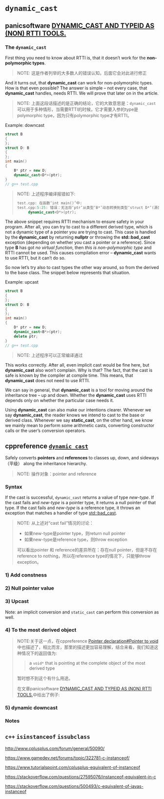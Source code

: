 # `dynamic_cast`



## panicsoftware [DYNAMIC_CAST AND TYPEID AS (NON) RTTI TOOLS.](https://blog.panicsoftware.com/dynamic_cast-and-typeid-as-non-rtti-tools/)

### The `dynamic_cast`

First thing you need to know about RTTI is, that it doesn’t work for the **non-polymorphic types**.

> NOTE: 这是作者列举的大多数人的错误认知，后面它会对此进行修正

And it turns out, that **dynamic_cast** can work for non-polymorphic types. How is that even possible? The answer is simple – not every case, that **dynamic_cast** handles, needs RTTI. We will prove that later on in the article.

> NOTE: 上面这段话描述的是正确的结论，它的大致意思是：`dynamic_cast`可以用于多种情形，当需要RTTI的时候，它才需要入参的type是polymorphic type，因为只有polymorphic type才有RTTI。

Example: downcast

```c++
struct B
{
};
struct D: B
{
};
int main()
{
	B* ptr = new D;
	dynamic_cast<D*>(ptr);
}
// g++ test.cpp

```

> NOTE: 上述程序编译报错如下:
>
> ```c++
> test.cpp: 在函数‘int main()’中:
> test.cpp:5:25: 错误：无法将‘ptr’从类型‘B*’动态转换到类型‘struct D*’(源类型不是多态的)
>      dynamic_cast<D*>(ptr);
> ```



The above snippet requires RTTI mechanism to ensure safety in your program. After all, you can try to cast to a different derived type, which is not a dynamic type of a pointer you are trying to cast. This case is handled by the **dynamic_cast** by returning **nullptr** or throwing the **std::bad_cast** exception (depending on whether you cast a pointer or a reference). Since type **B** has got *no virtual function*, then *this is non-polymorphic type* and RTTI cannot be used. This causes compilation error – **dynamic_cast** wants to use RTTI, but it can’t do so.



So now let’s try also to cast types the other way around, so from the derived to the base class. The snippet below represents that situation.

Example: upcast

```c++
struct B
{
};
struct D: B
{
};
int main()
{
	D* ptr = new D;
	dynamic_cast<B*>(ptr);
	delete ptr;
}
// g++ test.cpp

```

> NOTE: 上述程序可以正常编译通过

This works correctly. After all, even implicit cast would be fine here, but **dynamic_cast** also won’t complain. Why is that? The fact, that the cast is safe is known by the compiler at compile time. This means, that **dynamic_cast** does not need to use RTTI.

We can say in general, that **dynamic_cast** is a tool for moving around the inheritance tree – up and down. Whether the **dynamic_cast** uses RTTI depends only on whether the particular case needs it.

Using **dynamic_cast** can also make our intentions clearer. Whenever we say **dynamic_cast**, the reader knows we intend to cast to the base or derived class. Whenever we say **static_cast**, on the other hand, we know we mainly mean to perform some arithmetic casts, converting constructor calls or the user’s conversion operators.

## cppreference [`dynamic_cast`](https://en.cppreference.com/w/cpp/language/dynamic_cast)

Safely converts **pointers** and **references** to classes up, down, and sideways（平级） along the inheritance hierarchy.

> NOTE: 操作对象：pointer and reference



### Syntax

If the cast is successful, `dynamic_cast` returns a value of type *new-type*. If the cast fails and *new-type* is a pointer type, it returns a null pointer of that type. If the cast fails and *new-type* is a reference type, it throws an exception that matches a handler of type [std::bad_cast](https://en.cppreference.com/w/cpp/types/bad_cast).

> NOTE: 从上述对“cast fail”情况的讨论：
>
> - 如果new-type是pointer type，则return null pointer
> - 如果new-type是reference type，则throw exception
>
> 可以看出pointer 和 reference的差异所在：存在null pointer，但是不存在reference to nothing，所以在reference type的情况下，只能够throw exception。

### 1) Add constness



### 2) Null pointer value



### 3) Upcast

Note: an implicit conversion and `static_cast` can perform this conversion as well.

### 4) To the most derived object

> NOTE:关于这一点，在cppreference [Pointer declaration#Pointer to void](https://en.cppreference.com/w/cpp/language/pointer#Pointers_to_void)中也描述了，相比而言，那里的描述更加容易理解，结合来看，我们知道这种情况下的返回值为:
>
> > a `void*` that is pointing at the complete object of the most derived type
>
> 暂时想不到这个有什么用途。
>
> 在文章panicsoftware [DYNAMIC_CAST AND TYPEID AS (NON) RTTI TOOLS.](https://blog.panicsoftware.com/dynamic_cast-and-typeid-as-non-rtti-tools/)中给出了例子:
>
> 

### 5) dynamic downcast



### Notes



## `c++` `isinstanceof` `issubclass`

http://www.cplusplus.com/forum/general/50090/

https://www.gamedev.net/forums/topic/322781-c-instanceof/

https://www.tutorialspoint.com/cplusplus-equivalent-of-instanceof

https://stackoverflow.com/questions/27595076/instanceof-equivalent-in-c

https://stackoverflow.com/questions/500493/c-equivalent-of-javas-instanceof





